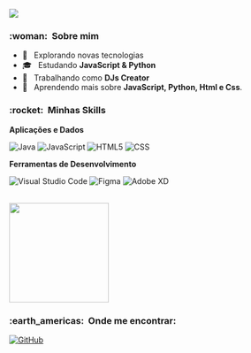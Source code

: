 
![](https://komarev.com/ghpvc/?username=YTJoseGames&color=006bed)

<h3> :woman: &nbsp;Sobre mim </h3>

- 🤔 &nbsp; Explorando novas tecnologias
- 🎓 &nbsp; Estudando **JavaScript & Python**
- 💼 &nbsp; Trabalhando como **DJs Creator**
- 🌱 &nbsp; Aprendendo mais sobre **JavaScript, Python, Html e Css**.

<h3> :rocket: &nbsp;Minhas Skills </h3>

**Aplicações e Dados**

  ![Java](https://img.shields.io/badge/-Java-333333?style=flat&logo=Java&logoColor=007396)
  ![JavaScript](https://img.shields.io/badge/-JavaScript-333333?style=flat&logo=javascript)
  ![HTML5](https://img.shields.io/badge/-HTML5-333333?style=flat&logo=HTML5)
  ![CSS](https://img.shields.io/badge/-CSS-333333?style=flat&logo=CSS3&logoColor=1572B6)

**Ferramentas de Desenvolvimento**

  ![Visual Studio Code](https://img.shields.io/badge/-Visual%20Studio%20Code-333333?style=flat&logo=visual-studio-code&logoColor=007ACC)
  ![Figma](https://img.shields.io/badge/-Figma-333333?style=flat&logo=figma&logoColor=007ACC)
  ![Adobe XD](https://img.shields.io/badge/-Adobe%20XD-333333?style=flat&logo=adobe-xd&logoColor=007ACC)

<br/>

<a href="https://github.com/YTJoseGames">
  <img height="180em" src="https://github-readme-stats.vercel.app/api?username=YTJoseGames&theme=dracula&show_icons=true" />
</a>

<br/>

<h3> :earth_americas: &nbsp;Onde me encontrar: </h3> 

[![GitHub]( https://img.shields.io/github/followers/YTJoseGames?label=follow&style=social)](https://github.com/YTJoseGames)

